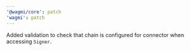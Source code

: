 ```yaml
---
'@wagmi/core': patch
'wagmi': patch
---
```


Added validation to check that chain is configured for connector when accessing `Signer`.
